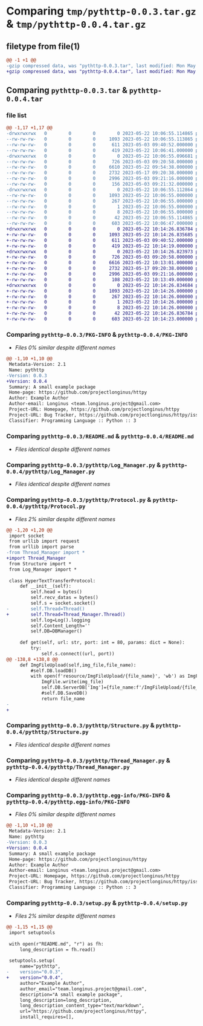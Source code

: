 # Comparing `tmp/pythttp-0.0.3.tar.gz` & `tmp/pythttp-0.0.4.tar.gz`

## filetype from file(1)

```diff
@@ -1 +1 @@
-gzip compressed data, was "pythttp-0.0.3.tar", last modified: Mon May 22 10:06:55 2023, max compression
+gzip compressed data, was "pythttp-0.0.4.tar", last modified: Mon May 22 10:14:26 2023, max compression
```

## Comparing `pythttp-0.0.3.tar` & `pythttp-0.0.4.tar`

### file list

```diff
@@ -1,17 +1,17 @@
-drwxrwxrwx   0        0        0        0 2023-05-22 10:06:55.114865 pythttp-0.0.3/
--rw-rw-rw-   0        0        0     1093 2023-05-22 10:06:55.113865 pythttp-0.0.3/PKG-INFO
--rw-rw-rw-   0        0        0      611 2023-05-03 09:40:52.000000 pythttp-0.0.3/README.md
--rw-rw-rw-   0        0        0      419 2023-05-22 10:06:41.000000 pythttp-0.0.3/pyproject.toml
-drwxrwxrwx   0        0        0        0 2023-05-22 10:06:55.096681 pythttp-0.0.3/pythttp/
--rw-rw-rw-   0        0        0      726 2023-05-03 09:20:58.000000 pythttp-0.0.3/pythttp/Log_Manager.py
--rw-rw-rw-   0        0        0     6610 2023-05-22 09:54:38.000000 pythttp-0.0.3/pythttp/Protocol.py
--rw-rw-rw-   0        0        0     2732 2023-05-17 09:20:38.000000 pythttp-0.0.3/pythttp/Structure.py
--rw-rw-rw-   0        0        0     2996 2023-05-03 09:21:16.000000 pythttp-0.0.3/pythttp/Thread_Manager.py
--rw-rw-rw-   0        0        0      156 2023-05-03 09:21:32.000000 pythttp-0.0.3/pythttp/__init__.py
-drwxrwxrwx   0        0        0        0 2023-05-22 10:06:55.112864 pythttp-0.0.3/pythttp.egg-info/
--rw-rw-rw-   0        0        0     1093 2023-05-22 10:06:55.000000 pythttp-0.0.3/pythttp.egg-info/PKG-INFO
--rw-rw-rw-   0        0        0      267 2023-05-22 10:06:55.000000 pythttp-0.0.3/pythttp.egg-info/SOURCES.txt
--rw-rw-rw-   0        0        0        1 2023-05-22 10:06:55.000000 pythttp-0.0.3/pythttp.egg-info/dependency_links.txt
--rw-rw-rw-   0        0        0        8 2023-05-22 10:06:55.000000 pythttp-0.0.3/pythttp.egg-info/top_level.txt
--rw-rw-rw-   0        0        0       42 2023-05-22 10:06:55.114865 pythttp-0.0.3/setup.cfg
--rw-rw-rw-   0        0        0      603 2023-05-22 10:06:47.000000 pythttp-0.0.3/setup.py
+drwxrwxrwx   0        0        0        0 2023-05-22 10:14:26.836784 pythttp-0.0.4/
+-rw-rw-rw-   0        0        0     1093 2023-05-22 10:14:26.835685 pythttp-0.0.4/PKG-INFO
+-rw-rw-rw-   0        0        0      611 2023-05-03 09:40:52.000000 pythttp-0.0.4/README.md
+-rw-rw-rw-   0        0        0      419 2023-05-22 10:14:19.000000 pythttp-0.0.4/pyproject.toml
+drwxrwxrwx   0        0        0        0 2023-05-22 10:14:26.823973 pythttp-0.0.4/pythttp/
+-rw-rw-rw-   0        0        0      726 2023-05-03 09:20:58.000000 pythttp-0.0.4/pythttp/Log_Manager.py
+-rw-rw-rw-   0        0        0     6616 2023-05-22 10:13:01.000000 pythttp-0.0.4/pythttp/Protocol.py
+-rw-rw-rw-   0        0        0     2732 2023-05-17 09:20:38.000000 pythttp-0.0.4/pythttp/Structure.py
+-rw-rw-rw-   0        0        0     2996 2023-05-03 09:21:16.000000 pythttp-0.0.4/pythttp/Thread_Manager.py
+-rw-rw-rw-   0        0        0      108 2023-05-22 10:13:49.000000 pythttp-0.0.4/pythttp/__init__.py
+drwxrwxrwx   0        0        0        0 2023-05-22 10:14:26.834684 pythttp-0.0.4/pythttp.egg-info/
+-rw-rw-rw-   0        0        0     1093 2023-05-22 10:14:26.000000 pythttp-0.0.4/pythttp.egg-info/PKG-INFO
+-rw-rw-rw-   0        0        0      267 2023-05-22 10:14:26.000000 pythttp-0.0.4/pythttp.egg-info/SOURCES.txt
+-rw-rw-rw-   0        0        0        1 2023-05-22 10:14:26.000000 pythttp-0.0.4/pythttp.egg-info/dependency_links.txt
+-rw-rw-rw-   0        0        0        8 2023-05-22 10:14:26.000000 pythttp-0.0.4/pythttp.egg-info/top_level.txt
+-rw-rw-rw-   0        0        0       42 2023-05-22 10:14:26.836784 pythttp-0.0.4/setup.cfg
+-rw-rw-rw-   0        0        0      603 2023-05-22 10:14:23.000000 pythttp-0.0.4/setup.py
```

### Comparing `pythttp-0.0.3/PKG-INFO` & `pythttp-0.0.4/PKG-INFO`

 * *Files 0% similar despite different names*

```diff
@@ -1,10 +1,10 @@
 Metadata-Version: 2.1
 Name: pythttp
-Version: 0.0.3
+Version: 0.0.4
 Summary: A small example package
 Home-page: https://github.com/projectlonginus/httpy
 Author: Example Author
 Author-email: Longinus <team.longinus.project@gmail.com>
 Project-URL: Homepage, https://github.com/projectlonginus/httpy
 Project-URL: Bug Tracker, https://github.com/projectlonginus/httpy/issues
 Classifier: Programming Language :: Python :: 3
```

### Comparing `pythttp-0.0.3/README.md` & `pythttp-0.0.4/README.md`

 * *Files identical despite different names*

### Comparing `pythttp-0.0.3/pythttp/Log_Manager.py` & `pythttp-0.0.4/pythttp/Log_Manager.py`

 * *Files identical despite different names*

### Comparing `pythttp-0.0.3/pythttp/Protocol.py` & `pythttp-0.0.4/pythttp/Protocol.py`

 * *Files 2% similar despite different names*

```diff
@@ -1,20 +1,20 @@
 import socket
 from urllib import request
 from urllib import parse
-from Thread_Manager import *
+import Thread_Manager
 from Structure import *
 from Log_Manager import *
 
 class HyperTextTransferProtocol:
     def __init__(self):
         self.head = bytes()
         self.recv_datas = bytes()
         self.s = socket.socket()
-        self.Thread=Thread()
+        self.Thread=Thread_Manager.Thread()
         self.log=Log().logging
         self.Content_Length=''
         self.DB=DBManager()
 
     def get(self, url: str, port: int = 80, params: dict = None):
         try:
             self.s.connect((url, port))
@@ -138,8 +138,8 @@
     def ImgFileUpload(self,img_file,file_name):
         #self.DB.loadDB()
         with open(f'resource/ImgFileUpload/{file_name}', 'wb') as ImgFile:
             ImgFile.write(img_file)
             self.DB.ServerDB['Img']={file_name:f'/ImgFileUpload/{file_name}'}
             #self.DB.SaveDB()
             return file_name
-        
+
```

### Comparing `pythttp-0.0.3/pythttp/Structure.py` & `pythttp-0.0.4/pythttp/Structure.py`

 * *Files identical despite different names*

### Comparing `pythttp-0.0.3/pythttp/Thread_Manager.py` & `pythttp-0.0.4/pythttp/Thread_Manager.py`

 * *Files identical despite different names*

### Comparing `pythttp-0.0.3/pythttp.egg-info/PKG-INFO` & `pythttp-0.0.4/pythttp.egg-info/PKG-INFO`

 * *Files 0% similar despite different names*

```diff
@@ -1,10 +1,10 @@
 Metadata-Version: 2.1
 Name: pythttp
-Version: 0.0.3
+Version: 0.0.4
 Summary: A small example package
 Home-page: https://github.com/projectlonginus/httpy
 Author: Example Author
 Author-email: Longinus <team.longinus.project@gmail.com>
 Project-URL: Homepage, https://github.com/projectlonginus/httpy
 Project-URL: Bug Tracker, https://github.com/projectlonginus/httpy/issues
 Classifier: Programming Language :: Python :: 3
```

### Comparing `pythttp-0.0.3/setup.py` & `pythttp-0.0.4/setup.py`

 * *Files 2% similar despite different names*

```diff
@@ -1,15 +1,15 @@
 import setuptools
 
 with open(r"README.md", "r") as fh:
     long_description = fh.read()
 
 setuptools.setup(
     name="pythttp",
-    version="0.0.3",
+    version="0.0.4",
     author="Example Author",
     author_email="team.longinus.project@gmail.com",
     description="A small example package",
     long_description=long_description,
     long_description_content_type="text/markdown",
     url="https://github.com/projectlonginus/httpy",
     install_requires=[],
```

